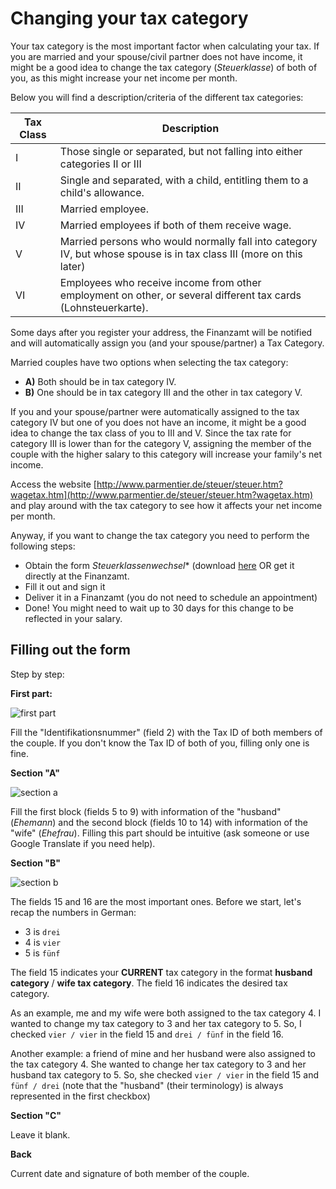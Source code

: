 # Changing your tax category

Your tax category is the most important factor when calculating your tax. If you are married and your spouse/civil partner does not have income, it might be a good idea to change the tax category (*Steuerklasse*) of both of you, as this might increase your net income per month.

Below you will find a description/criteria of the different tax categories:

| Tax Class | Description                                                                                                         |
|-----------|---------------------------------------------------------------------------------------------------------------------|
| I         | Those single or separated, but not falling into either categories II or III                                         |
| II        | Single and separated, with a child, entitling them to a child's allowance.                                          |
| III       | Married employee.                                                                                                   |
| IV        | Married employees if both of them receive wage.                                                                     |
| V         | Married persons who would normally fall into category IV, but whose spouse is in tax class III (more on this later) |
| VI        | Employees who receive income from other employment on other, or several different tax cards (Lohnsteuerkarte).      |


Some days after you register your address, the Finanzamt will be notified and will automatically assign you (and your spouse/partner) a Tax Category.

Married couples have two options when selecting the tax category:

 - **A)** Both should be in tax category IV.
 - **B)** One should be in tax category III and the other in tax category V.

If you and your spouse/partner were automatically assigned to the tax category IV but one of you does not have an income, it might be a good idea to change the tax class of you to III and V. Since the tax rate for category III is lower than for the category V, assigning the member of the couple with the higher salary to this category will increase your family's net income.

Access the website [http://www.parmentier.de/steuer/steuer.htm?wagetax.htm](http://www.parmentier.de/steuer/steuer.htm?wagetax.htm) and play around with the tax category to see how it affects your net income per month.

Anyway, if you want to change the tax category you need to perform the following steps:
 - Obtain the form *Steuerklassenwechsel** (download [here](https://github.com/marlonbernardes/awesome-berlin/raw/master/files/steuerklassenwechsel.pdf) OR get it directly at the Finanzamt.
 - Fill it out and sign it
 - Deliver it in a Finanzamt (you do not need to schedule an appointment)
 - Done! You might need to wait up to 30 days for this change to be reflected in your salary.

## Filling out the form

Step by step:


**First part:**

![first part](https://cloud.githubusercontent.com/assets/2975955/18363615/1de91f8e-760b-11e6-8fc5-1c1f0a6092ca.png)

Fill the "Identifikationsnummer" (field 2) with the Tax ID of both members of the couple. If you don't know the Tax ID of both of you, filling only one is fine.

**Section "A"**

![section a](https://cloud.githubusercontent.com/assets/2975955/18363977/bbe41c92-760c-11e6-9d5e-aa85fd612b80.png)

Fill the first block (fields 5 to 9) with information of the "husband" (*Ehemann*) and the second block (fields 10 to 14) with information of the "wife" (*Ehefrau*). Filling this part should be intuitive (ask someone or use Google Translate if you need help).

**Section "B"**

![section b](https://cloud.githubusercontent.com/assets/2975955/18365030/37e86650-7611-11e6-9db1-0e64e2178541.png)

The fields 15 and 16 are the most important ones. Before we start, let's recap the numbers in German:

 - 3 is `drei`
 - 4 is `vier`
 - 5 is `fünf`

The field 15 indicates your **CURRENT** tax category in the format **husband category** / **wife tax category**.
The field 16 indicates the desired tax category.

As an example, me and my wife were both assigned to the tax category 4. I wanted to change my tax category to 3 and her tax category to 5. So, I checked `vier / vier` in the field 15 and `drei / fünf` in the field 16.

Another example: a friend of mine and her husband were also assigned to the tax category 4. She wanted to change her tax category to 3 and her husband tax category to 5. So, she checked `vier / vier` in the field 15 and `fünf / drei` (note that the "husband" (their terminology) is always represented in the first checkbox)

**Section "C"**

Leave it blank.

**Back**

Current date and signature of both member of the couple.
